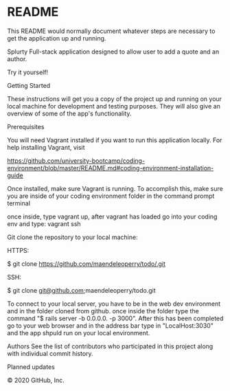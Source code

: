 # README

This README would normally document whatever steps are necessary to get the
application up and running.

Splurty
Full-stack application designed to allow user to add a quote and an author.

Try it yourself!

Getting Started

These instructions will get you a copy of the project up and running on your local machine for development and testing purposes. They will also give an overview of some of the app's functionality.

Prerequisites

You will need Vagrant installed if you want to run this application locally. For help installing Vagrant, visit

https://github.com/university-bootcamp/coding-environment/blob/master/README.md#coding-environment-installation-guide

Once installed, make sure Vagrant is running. To accomplish this, make sure you are inside of your coding environment folder in the command prompt terminal

once inside, type vagrant up,  after vagrant has loaded go into your coding env and type: vagrant ssh 

Git clone the repository to your local machine:

HTTPS:

$ git clone https://github.com/maendeleoperry/todo/.git

SSH:

$ git clone git@github.com;maendeleoperry/todo.git

To connect to your local server, you have to be in the web dev environment and in the folder cloned from github.  once inside the folder type the command "$ rails server -b 0.0.0.0. -p 3000".  After this has been completed go to your web browser and in the address bar type in "LocalHost:3030" and the app shpuld run on your local environment.

Authors
See the list of contributors who participated in this project along with individual commit history.

Planned updates


© 2020 GitHub, Inc.
